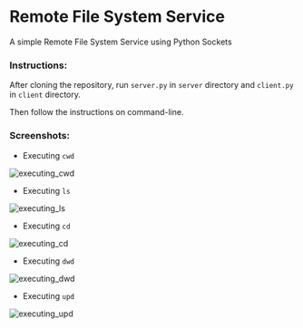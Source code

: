 # Remote File System Service

A simple Remote File System Service using Python Sockets

### Instructions:

After cloning the repository, run `server.py`  in `server` directory and `client.py` in `client` directory. 

Then follow the instructions on command-line. 

### Screenshots:

 - Executing `cwd`
 
 ![executing_cwd](https://user-images.githubusercontent.com/62815174/190144964-19e3603c-23f4-4fce-a9f9-38573faec2a5.png)

 - Executing `ls`
 
 ![executing_ls](https://user-images.githubusercontent.com/62815174/190145269-69e6ac51-cf32-4532-9e42-a7942159cff9.png)
 
  - Executing `cd`
    
 ![executing_cd](https://user-images.githubusercontent.com/62815174/190145768-b59ba5ab-fe58-44a8-b685-ec585d23004e.png)

  - Executing `dwd`
  
 ![executing_dwd](https://user-images.githubusercontent.com/62815174/190455468-b53a6e05-481b-4778-8345-f0a05f3d1bfd.png)

  - Executing `upd`
  
 ![executing_upd](https://user-images.githubusercontent.com/62815174/190455624-191922d7-5580-4f17-b942-a3a411030649.png)

  
